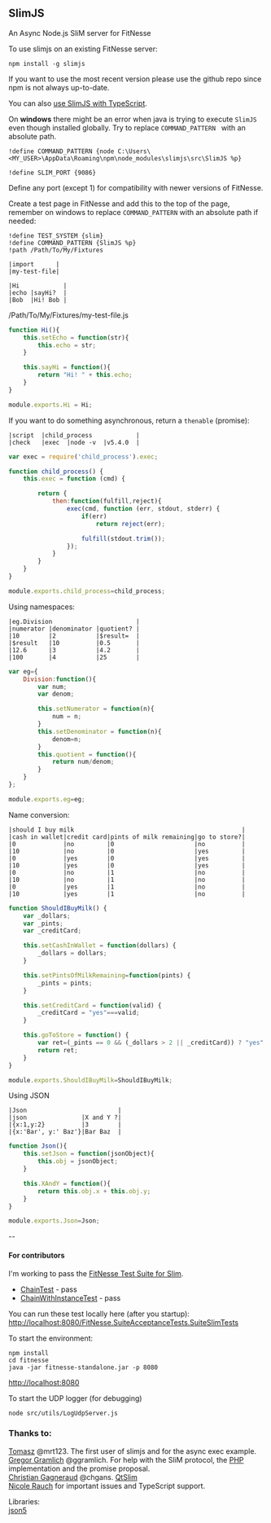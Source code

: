 ## SlimJS

An Async Node.js SliM server for FitNesse

To use slimjs on an existing FitNesse server:
```
npm install -g slimjs
```
If you want to use the most recent version please use the github repo since npm is not always up-to-date.

You can also [use SlimJS with TypeScript](SlimJSAndTypeScript.md).

On **windows** there might be an error when java is trying to execute `SlimJS` even though installed globally. Try to replace `COMMAND_PATTERN ` with an absolute path.

```
!define COMMAND_PATTERN {node C:\Users\<MY_USER>\AppData\Roaming\npm\node_modules\slimjs\src\SlimJS %p}
```

```
!define SLIM_PORT {9086}
```
Define any port (except 1) for compatibility with newer versions of FitNesse. 


Create a test page in FitNesse and add this to the top of the page, remember on windows to replace `COMMAND_PATTERN` with an absolute path if needed:

```
!define TEST_SYSTEM {slim}
!define COMMAND_PATTERN {SlimJS %p}
!path /Path/To/My/Fixtures

|import      |
|my-test-file|

|Hi            |
|echo |sayHi?  |
|Bob  |Hi! Bob |

```


/Path/To/My/Fixtures/my-test-file.js

```javascript
function Hi(){
    this.setEcho = function(str){
        this.echo = str;
    }

    this.sayHi = function(){
        return "Hi! " + this.echo;
    }
}

module.exports.Hi = Hi;
```

If you want to do something asynchronous, return a `thenable` (promise): 

```
|script  |child_process            |
|check   |exec  |node -v  |v5.4.0  |
```

```javascript
var exec = require('child_process').exec;

function child_process() {
    this.exec = function (cmd) {

        return {
            then:function(fulfill,reject){
                exec(cmd, function (err, stdout, stderr) {
                    if(err)
                        return reject(err);

                    fulfill(stdout.trim());
                });
            }
        }
    }
}

module.exports.child_process=child_process;
```

Using namespaces:

```
|eg.Division                       |
|numerator |denominator |quotient? |
|10        |2           |$result=  |
|$result   |10          |0.5       |
|12.6      |3           |4.2       |
|100       |4           |25        |
```

```javascript
var eg={
    Division:function(){
        var num;
        var denom;

        this.setNumerator = function(n){
            num = n;
        }
        this.setDenominator = function(n){
            denom=n;
        }
        this.quotient = function(){
            return num/denom;
        }
    }
};

module.exports.eg=eg;
```

Name conversion:

```
|should I buy milk                                              |
|cash in wallet|credit card|pints of milk remaining|go to store?|
|0             |no         |0                      |no          |
|10            |no         |0                      |yes         |
|0             |yes        |0                      |yes         |
|10            |yes        |0                      |yes         |
|0             |no         |1                      |no          |
|10            |no         |1                      |no          |
|0             |yes        |1                      |no          |
|10            |yes        |1                      |no          |
```

```javascript
function ShouldIBuyMilk() {
    var _dollars;
    var _pints;
    var _creditCard;

    this.setCashInWallet = function(dollars) {
        _dollars = dollars;
    }

    this.setPintsOfMilkRemaining=function(pints) {
        _pints = pints;
    }

    this.setCreditCard = function(valid) {
        _creditCard = "yes"===valid;
    }

    this.goToStore = function() {
        var ret=(_pints == 0 && (_dollars > 2 || _creditCard)) ? "yes" : "no";
        return ret;
    }
}

module.exports.ShouldIBuyMilk=ShouldIBuyMilk;
```

Using JSON

```
|Json                         |
|json               |X and Y ?|
|{x:1,y:2}          |3        |
|{x:'Bar', y:' Baz'}|Bar Baz  |
```

```javascript
function Json(){
    this.setJson = function(jsonObject){
        this.obj = jsonObject;
    }

    this.XAndY = function(){
        return this.obj.x + this.obj.y;
    }
}

module.exports.Json=Json;
```

--
#### For contributors

I'm working to pass the [FitNesse Test Suite for Slim](http://fitnesse.org/FitNesse.SuiteAcceptanceTests.SuiteSlimTests). 

- [ChainTest](http://fitnesse.org/FitNesse.SuiteAcceptanceTests.SuiteSlimTests.ChainTest) - pass
- [ChainWithInstanceTest](http://fitnesse.org/FitNesse.SuiteAcceptanceTests.SuiteSlimTests.ChainWithInstanceTest) - pass

You can run these test locally here (after you startup):
[http://localhost:8080/FitNesse.SuiteAcceptanceTests.SuiteSlimTests](http://localhost:8080/FitNesse.SuiteAcceptanceTests.SuiteSlimTests)


To start the environment:

```
npm install
cd fitnesse
java -jar fitnesse-standalone.jar -p 8080
```

[http://localhost:8080](http://localhost:8080)


To start the UDP logger (for debugging)
```
node src/utils/LogUdpServer.js
```


### Thanks to:
[Tomasz](https://github.com/mrt123) @mrt123. The first user of slimjs and for the async exec example.<br/>
[Gregor Gramlich](https://github.com/ggramlich) @ggramlich. For help with the SliM protocol, the [PHP](https://github.com/ggramlich/phpslim) implementation and the promise proposal.<br/>
[Christian Gagneraud](https://github.com/chgans) @chgans. [QtSlim](https://github.com/chgans/QtSlim)<br/>
[Nicole Rauch](https://github.com/NicoleRauch) for important issues and TypeScript support.<br/>

Libraries:<br/>
[json5](https://github.com/aseemk/json5)<br/>
